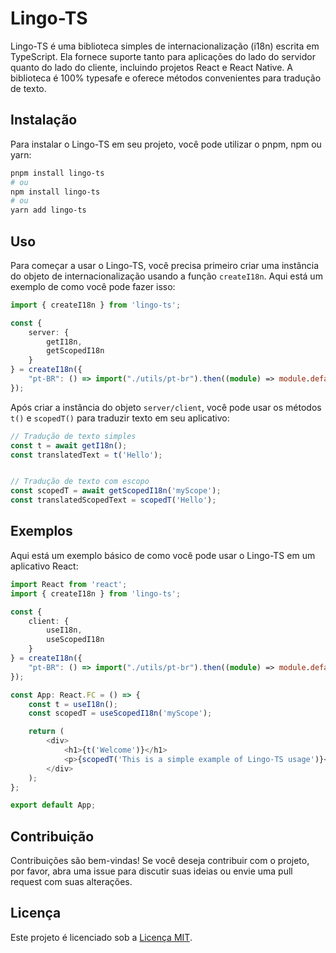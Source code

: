 # Lingo-TS

Lingo-TS é uma biblioteca simples de internacionalização (i18n) escrita em TypeScript. Ela fornece suporte tanto para aplicações do lado do servidor quanto do lado do cliente, incluindo projetos React e React Native. A biblioteca é 100% typesafe e oferece métodos convenientes para tradução de texto.

## Instalação

Para instalar o Lingo-TS em seu projeto, você pode utilizar o pnpm, npm ou yarn:

```bash
pnpm install lingo-ts
# ou
npm install lingo-ts
# ou
yarn add lingo-ts
```

## Uso

Para começar a usar o Lingo-TS, você precisa primeiro criar uma instância do objeto de internacionalização usando a função `createI18n`. Aqui está um exemplo de como você pode fazer isso:

```typescript
import { createI18n } from 'lingo-ts';

const {
    server: {
        getI18n,
        getScopedI18n
    }
} = createI18n({
	"pt-BR": () => import("./utils/pt-br").then((module) => module.default),
});
```

Após criar a instância do objeto `server/client`, você pode usar os métodos `t()` e `scopedT()` para traduzir texto em seu aplicativo:

```typescript
// Tradução de texto simples
const t = await getI18n();
const translatedText = t('Hello');


// Tradução de texto com escopo
const scopedT = await getScopedI18n('myScope');
const translatedScopedText = scopedT('Hello');
```

## Exemplos

Aqui está um exemplo básico de como você pode usar o Lingo-TS em um aplicativo React:

```typescript
import React from 'react';
import { createI18n } from 'lingo-ts';

const {
    client: {
        useI18n,
        useScopedI18n
    }
} = createI18n({
	"pt-BR": () => import("./utils/pt-br").then((module) => module.default),
});

const App: React.FC = () => {
    const t = useI18n();
    const scopedT = useScopedI18n('myScope');

    return (
        <div>
            <h1>{t('Welcome')}</h1>
            <p>{scopedT('This is a simple example of Lingo-TS usage')}</p>
        </div>
    );
};

export default App;
```

## Contribuição

Contribuições são bem-vindas! Se você deseja contribuir com o projeto, por favor, abra uma issue para discutir suas ideias ou envie uma pull request com suas alterações.

## Licença

Este projeto é licenciado sob a [Licença MIT](LICENSE).